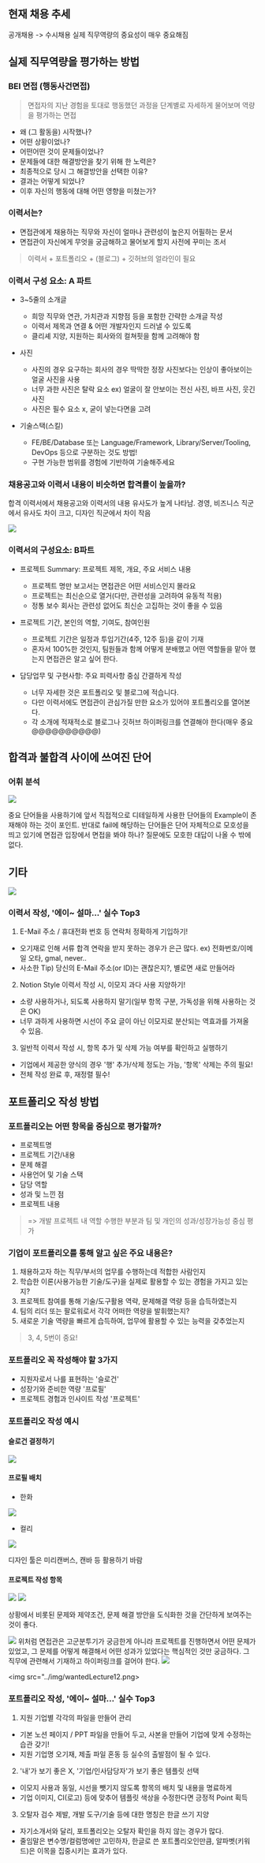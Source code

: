 ## 현재 채용 추세
공개채용 -> 수시채용
실제 직무역량의 중요성이 매우 중요해짐

## 실제 직무역량을 평가하는 방법
### BEI 면접 (행동사건면접)  
>면접자의 지난 경험을 토대로 행동했던 과정을 단계별로 자세하게 물어보며 역량을 평가하는 면접

- 왜 (그 활동을) 시작했나?
- 어떤 상황이었나?
- 어떤어떤 것이 문제들이었나?
- 문제들에 대한 해결방안을 찾기 위해 한 노력은?
- 최종적으로 당시 그 해결방안을 선택한 이유?
- 결과는 어떻게 되었나?
- 이후 자신의 행동에 대해 어떤 영향을 미쳤는가?

### 이력서는?
- 면접관에게 채용하는 직무와 자신이 얼마나 관련성이 높은지 어필하는 문서
- 면접관이 자신에게 무엇을 궁금해하고 물어보게 할지 사전에 꾸미는 조서
> 이력서 + 포트폴리오 + (블로그) + 깃허브의 얼라인이 필요

### 이력서 구성 요소: A 파트
- 3~5줄의 소개글
  - 희망 직무와 연관, 가치관과 지향점 등을 포함한 간략한 소개글 작성
  - 이력서 제목과 연결 & 어떤 개발자인지 드러낼 수 있도록
  - 클리셰 지양, 지원하는 회사와의 컬쳐핏을 함께 고려해야 함

- 사진
  - 사진의 경우 요구하는 회사의 경우 딱딱한 정장 사진보다는 인상이 좋아보이는 얼굴 사진을 사용
  - 너무 과한 사진은 탈락 요소 ex) 얼굴이 잘 안보이는 전신 사진, 바프 사진, 웃긴 사진
  - 사진은 필수 요소 x, 굳이 넣는다면을 고려

- 기술스택(스킬)
  - FE/BE/Database 또는 Language/Framework, Library/Server/Tooling, DevOps 등으로 구분하는 것도 방법!
  - 구현 가능한 범위를 경험에 기반하여 기술해주세요

### 채용공고와 이력서 내용이 비슷하면 합격률이 높을까?
합격 이력서에서 채용공고와 이력서의 내용 유사도가 높게 나타남. 경영, 비즈니스 직군에서 유사도 차이 크고, 디자인 직군에서 차이 작음

<img src="../img/wantedLecture1.png">

### 이력서의 구성요소: B파트
- 프로젝트 Summary: 프로젝트 제목, 개요, 주요 서비스 내용
  - 프로젝트 명만 보고서는 면접관은 어떤 서비스인지 몰라요
  - 프로젝트는 최신순으로 열거(다만, 관련성을 고려하여 유동적 적용)
  - 정통 보수 회사는 관련성 없어도 최신순 고집하는 것이 좋을 수 있음

- 프로젝트 기간, 본인의 역할, 기여도, 참여인원
  - 프로젝트 기간은 일정과 투입기간(4주, 12주 등)을 같이 기재
  - 혼자서 100%한 것인지, 팀원들과 함께 어떻게 분배했고 어떤 역할들을 맡아 했는지 면접관은 알고 싶어 한다.

- 담당업무 및 구현사항: 주요 피력사항 중심 간결하게 작성
  - 너무 자세한 것은 포트폴리오 및 블로그에 적습니다.
  - 다만 이력서에도 면접관이 관심가질 만한 요소가 있어야 포트폴리오를 열어본다.
  - 각 소개에 적재적소로 블로그나 깃허브 하이퍼링크를 연결해야 한다(매우 중요@@@@@@@@@@)

## 합격과 불합격 사이에 쓰여진 단어
### 어휘 분석

<img src="../img/wantedLecture2.png">

중요 단어들을 사용하기에 앞서 직접적으로 디테일하게 사용한 단어들의 Example이 존재해야 하는 것이 포인트.
반대로 fail에 해당하는 단어들은 단어 자체적으로 모호성을 띄고 있기에 면접관 입장에서 면접을 봐야 하나? 질문에도 모호한 대답이 나올 수 밖에 없다. 


## 기타

<img src="../img/wantedLecture3.png">


### 이력서 작성, '에이~ 설마...' 실수 Top3
1. E-Mail 주소 / 휴대전화 번호 등 연락처 정확하게 기입하기!
  - 오기재로 인해 서류 합격 연락을 받지 못하는 경우가 은근 많다. ex) 전화번호/이메일 오타, gmal, never..
  - 사소한 Tip) 당신의 E-Mail 주소(or ID)는 괜찮은지?, 별로면 새로 만들어라

2. Notion Style 이력서 작성 시, 이모지 과다 사용 지양하기!
  - 소량 사용하거나, 되도록 사용하지 말기(일부 항목 구분, 가독성을 위해 사용하는 것은 OK)
  - 너무 과하게 사용하면 시선이 주요 글이 아닌 이모지로 분산되는 역효과를 가져올 수 있음.

3. 일반적 이력서 작성 시, 항목 추가 및 삭제 가능 여부를 확인하고 실행하기
  - 기업에서 제공한 양식의 경우 '행' 추가/삭제 정도는 가능, '항목' 삭제는 주의 필요!
  - 전체 작성 완료 후, 재정렬 필수!

## 포트폴리오 작성 방법

### 포트폴리오는 어떤 항목을 중심으로 평가할까?
- 프로젝트명 
- 프로젝트 기간/내용
- 문제 해결 
- 사용언어 및 기술 스택
- 담당 역할
- 성과 및 느낀 점
- 프로젝트 내용

> => 개발 프로젝트 내 역할 수행한 부분과 팀 및 개인의 성과/성장가능성 중심 평가

### 기업이 포트폴리오를 통해 알고 싶은 주요 내용은?
1. 채용하고자 하는 직무/부서의 업무를 수행하는데 적합한 사람인지
2. 학습한 이론(사용가능한 기술/도구)을 실제로 활용할 수 있는 경험을 가지고 있는지?
3. 프로젝트 참여를 통해 기술/도구활용 역략, 문제해결 역량 등을 습득하였는지
4. 팀의 리더 또는 팔로워로서 각각 어떠한 역량을 발휘했는지?
5. 새로운 기술 역량을 빠르게 습득하여, 업무에 활용할 수 있는 능력을 갖추었는지

> 3, 4, 5번이 중요!

### 포트폴리오 꼭 작성해야 할 3가지
- 지원자로서 나를 표현하는 '슬로건'
- 성장기와 준비한 역량 '프로필'
- 프로젝트 경험과 인사이트 작성 '프로젝트'

### 포트폴리오 작성 예시
#### 슬로건 결정하기
<img src="../img/wantedLecture4.png">

#### 프로필 배치
- 한화
<img src="../img/wantedLecture5.png">

- 컬리
<img src="../img/wantedLecture6.png">

디자인 툴은 미리캔버스, 캔바 등 활용하기 바람

#### 프로젝트 작성 항목

<img src="../img/wantedLecture7.png">

<img src="../img/wantedLecture8.png">

상황에서 비롯된 문제와 제약조건, 문제 해결 방안을 도식화한 것을 간단하게 보여주는 것이 좋다.

<img src="../img/wantedLecture9.png">
위처럼 면접관은 고군분투기가 궁금한게 아니라 프로젝트를 진행하면서 어떤 문제가 있었고, 그 문제를 어떻게 해결해서 어떤 성과가 있었다는 핵심적인 것만 궁금하다. 그 직무에 관련해서 기재하고 하이퍼링크를 걸어야 한다.

<img src="../img/wantedLecture10.png">

<img src="../img/wantedLecture12.png>

### 포트폴리오 작성, '에이~ 설마...' 실수 Top3
1. 지원 기업별 각각의 파일을 만들어 관리
  - 기본 노션 페이지 / PPT 파일을 만들어 두고, 사본을 만들어 기업에 맞게 수정하는 습관 갖기!
  - 지원 기업명 오기재, 제출 파일 혼동 등 실수의 출발점이 될 수 있다.

2. '내'가 보기 좋은 X, '기업/인사담당자'가 보기 좋은 템플릿 선택
  - 이모지 사용과 동일, 시선을 뺏기지 않도록 항목의 배치 및 내용을 명료하게
  - 기업 이미지, CI(로고) 등에 맞추어 템플릿 색상을 수정한다면 긍정적 Point 획득

3. 오탈자 검수 제발, 개발 도구/기술 등에 대한 명칭은 한글 쓰기 지양
  - 자기소개서와 달리, 포트폴리오는 오탈자 확인을 하지 않는 경우가 많다.
  - 줄임말은 변수명/컬럼명에만 고민하자, 한글로 쓴 포트폴리오인만큼, 알파벳(키워드)은 이목을 집중시키는 효과가 있다.